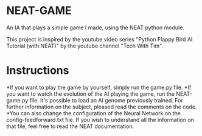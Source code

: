 # NEAT-GAME
An IA that plays a simple game I made, using the NEAT python module.

This project is inspired by the youtube video series "Python Flappy Bird AI Tutorial (with NEAT)" by the youtube channel "Tech With Tim".

# Instructions 
*If you want to play the game by yourself, simply run the game.py file. 
*If you want to watch the evolution of the AI playing the game, run the NEAT-game.py file. It's possible to load an AI genome previously trained. For further information on the subject, pleased read the comments on the code. 
*You can also change the configuration of the Neural Network on the config-feedforward.txt file. If you wish to understand all the information on that file, feel free to read the NEAT documentation.
